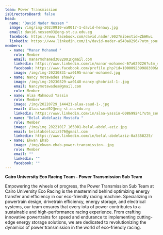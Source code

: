 ```yaml
---
team: Power Transmission
isDirectorsBoard: false
head:
  name: "David Nader Nessem "
  image: /img/img-20230910-wa0017-1-david-henawy.jpg
  email: david.nessem03@eng-st.cu.edu.eg
  facebook: https://www.facebook.com/david.nader.902?mibextid=ZbWKwL
  linkedin: https://www.linkedin.com/in/david-nader-a540a8296/?utm_source=share&utm_campaign=share_via&utm_content=profile&utm_medium=android_app
members:
  - name: "Manar Mohamed "
    role: Member
    email: manarmohamed3082001@gmail.com
    linkedin: https://www.linkedin.com/in/manar-mohamed-67a629226?utm_source=share&utm_campaign=share_via&utm_content=profile&utm_medium=android_app
    facebook: https://www.facebook.com/profile.php?id=100009239988300&mibextid=gjUFcU
    image: /img/img-20230831-wa0195-manar-mohamed.jpg
  - name: Nancy motawadea shawky
    image: /img/img-20230829-wa0148-nancy-ghobrial-1-.jpg
    email: Nancymotawadea@gmail.com
    role: Member
  - name: Alaa Mahmoud Yassin
    role: Member
    image: /img/20220729_144421-alaa-saud-1-.jpg
    email: Alaa.saud02@eng-st.cu.edu.eg
    linkedin: https://www.linkedin.com/in/alaa-yassin-608699241?utm_source=share&utm_campaign=share_via&utm_content=profile&utm_medium=android_app
  - name: "Belal Abdelaziz Mostafa "
    role: Member
    image: /img/img_20221017_165001-belal-abdel-aziz.jpg
    email: belalabdelaziz576@gmail.com
    linkedin: https://www.linkedin.com/in/belal-abdelaziz-0a3350225/
  - name: Ekwan Ehab
    image: /img/ekwan-ehab-power-transmission-.jpg
    role: Member
    email: ""
    linkedin: ""
    facebook: ""
---
```

**Cairo University Eco Racing Team - Power Transmission Sub Team**

Empowering the wheels of progress, the Power Transmission Sub Team at Cairo University Eco Racing is the mastermind behind optimizing energy transfer and efficiency in our eco-friendly racing machine. Specializing in powertrain design, drivetrain efficiency, energy storage, and electrical systems, our team ensures that every iota of power contributes to a sustainable and high-performance racing experience. From crafting innovative powertrains for speed and endurance to implementing cutting-edge energy storage solutions, we are dedicated to revolutionizing the dynamics of power transmission in the world of eco-friendly racing.